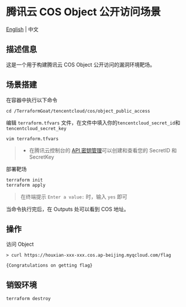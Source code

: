 # 腾讯云 COS Object 公开访问场景

[English](./README.md) | 中文

## 描述信息

这是一个用于构建腾讯云 COS Object 公开访问的漏洞环境靶场。

## 场景搭建

在容器中执行以下命令

```shell
cd /TerraformGoat/tencentcloud/cos/object_public_access
```

编辑 `terraform.tfvars` 文件，在文件中填入你的`tencentcloud_secret_id`和`tencentcloud_secret_key`

```shell
vim terraform.tfvars
```

> * 在腾讯云控制台的 [API 密钥管理](https://console.cloud.tencent.com/cam/capi)可以创建和查看您的 SecretID 和 SecretKey

部署靶场

```shell
terraform init
terraform apply
```

> 在终端提示 `Enter a value:` 时，输入 `yes` 即可

当命令执行完后，在 Outputs 处可以看到 COS 地址。

## 操作

访问 Object

```shell
> curl https://houxian-xxx-xxx.cos.ap-beijing.myqcloud.com/flag

{Congratulations on getting flag}
```

## 销毁环境

```shell
terraform destroy
```
